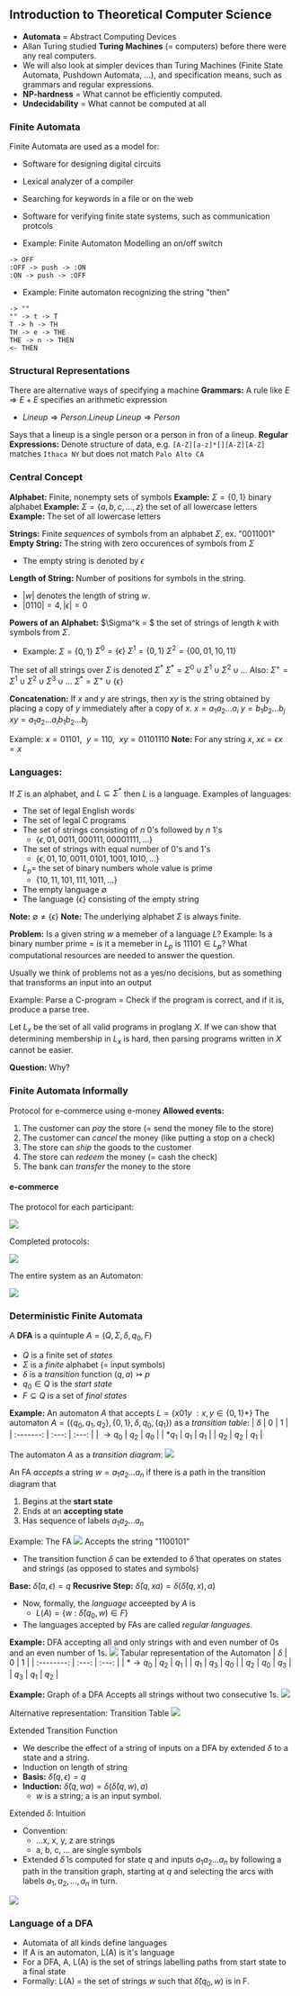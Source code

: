 ## Introduction to Theoretical Computer Science

- **Automata** = Abstract Computing Devices
- Allan Turing studied **Turing Machines** (= computers) before there were any real computers. 
- We will also look at simpler devices than Turing Machines (Finite State Automata, Pushdown Automata, ...), and specification means, such as grammars and regular expressions. 
- **NP-hardness** = What cannot be efficiently computed. 
- **Undecidability** = What cannot be computed at all 

### Finite Automata
Finite Automata are used as a model for:
- Software for designing digital circuits
- Lexical analyzer of a compiler 
- Searching for keywords in a file or on the web
- Software for verifying finite state systems, such as communication protcols 

- Example: Finite Automaton Modelling an on/off switch

```
-> OFF
:OFF -> push -> :ON
:ON -> push -> :OFF
```

- Example: Finite automaton recognizing the string "then"

```
-> ""
"" -> t -> T
T -> h -> TH
TH -> e -> THE
THE -> n -> THEN
<- THEN
```

### Structural Representations
There are alternative ways of specifying a machine
**Grammars:** A rule like $E \Rightarrow E + E$ specifies an arithmetic expression
- $Lineup \Rightarrow Person.Lineup$
  $Lineup \Rightarrow Person$

Says that a lineup is a single person or a person in fron of a lineup. 
**Regular Expressions:** Denote structure of data, e.g.
`[A-Z][a-z]*[][A-Z][A-Z]`
matches `Ithaca NY`
but does not match `Palo Alto CA`

### Central Concept
**Alphabet:** Finite, nonempty sets of symbols
**Example:** $\Sigma = \{0, 1\}$ binary alphabet
**Example:** $\Sigma = \{a,b,c,...,z\}$ the set of all lowercase letters
**Example:** The set of all lowercase letters

**Strings:** Finite *sequences* of symbols from an alphabet $\Sigma$, ex. "0011001"
**Empty String:** The string with zero occurences of symbols from $\Sigma$
  - The empty string is denoted by $\epsilon$

**Length of String:** Number of positions for symbols in the string.
- $|w|$ denotes the length of string $w$.
- $|0110| = 4, |\epsilon| = 0$
  
**Powers of an Alphabet:** $\Sigma^k = $ the set of strings of length $k$ with symbols from $\Sigma$.
- Example: $\Sigma = \{0, 1\}$
    $\Sigma^0 = \{\epsilon\}$
    $\Sigma^1 = \{0,1\}$
    $\Sigma^2 = \{00,01,10,11\}$

The set of all strings over $\Sigma$ is denoted $\Sigma^*$
$\Sigma^* = \Sigma^0 \cup \Sigma^1 \cup \Sigma^2 \cup ...$
Also:
$\Sigma^+ = \Sigma^1 \cup \Sigma^2 \cup \Sigma^3 \cup ...$
$\Sigma^* = \Sigma^+ \cup \{\epsilon\}$

**Concatenation:** If $x$ and $y$ are strings, then $xy$ is the string obtained by placing a copy of $y$ immediately after a copy of $x$.
$x=a_1a_2...a_i$
$y=b_1b_2...b_j$
$xy=a_1a_2...a_ib_1b_2...b_j$

Example: $x=01101,~ ~ y=110,~ ~ xy=01101110$
**Note:** For any string $x$, $x\epsilon = \epsilon x = x$

### Languages:
If $\Sigma$ is an alphabet, and $L \subseteq \Sigma^*$ then $L$ is a language. 
Examples of languages:
- The set of legal English words
- The set of legal C programs
- The set of strings consisting of $n$ 0's followed by $n$ 1's 
  - $\{\epsilon, 01, 0011, 000111, 00001111,...\}$
- The set of strings with equal number of 0's and 1's
  - $\{\epsilon, 01, 10, 0011, 0101, 1001, 1010, ...\}$
- $L_p =$ the set of binary numbers whole value is prime
  - $\{10, 11, 101, 111, 1011, ...\}$
- The empty language $\emptyset$
- The language $\{\epsilon\}$ consisting of the empty string 

**Note:** $\emptyset \neq \{\epsilon\}$
**Note:** The underlying alphabet $\Sigma$ is always finite.

**Problem:** Is a given string $w$ a memeber of a language $L$?
Example: Is a binary number prime = is it a memeber in $L_p$
is $11101 \in L_p$? What computational resources are needed to answer the question. 

Usually we think of problems not as a yes/no decisions, but as something that transforms an input into an output

Example: Parse a C-program = Check if the program is correct, and if it is, produce a parse tree.

Let $L_x$ be the set of all valid programs in proglang $X$. If we can show that determining membership in $L_x$ is hard, then parsing programs written in $X$ cannot be easier. 

**Question:** Why?

### Finite Automata Informally
Protocol for e-commerce using e-money
**Allowed events:** 
1. The customer can *pay* the store (= send the money file to the store)
2. The customer can *cancel* the money (like putting a stop on a check)
3. The store can *ship* the goods to the customer
4. The store can *redeem* the money (= cash the check)
5. The bank can *transfer* the money to the store

#### e-commerce
The protocol for each participant:

<img src="https://cdn.discordapp.com/attachments/517047603867811899/533439809402830899/unknown.png">

Completed protocols:

<img src="https://cdn.discordapp.com/attachments/517047603867811899/533439982044708864/unknown.png">

The entire system as an Automaton:

<img src="https://cdn.discordapp.com/attachments/517047603867811899/533440121958301705/unknown.png">


### Deterministic Finite Automata
A **DFA** is a quintuple
$A=(Q, \Sigma, \delta, q_0, F)$
- $Q$ is a finite set of *states*
- $\Sigma$ is a *finite* alphabet (= input symbols)
- $\delta$ is a *transition* function $(q, a) \rightarrowtail p$
- $q_0 \in Q$ is the *start state*
- $F \subseteq Q$ is a set of *final states*

**Example:** An automaton $A$ that accepts $L = \{x01y~:x,y\in \{0,1\}*\}$
The automaton $A=(\{q_0,q_1,q_2\}, \{0, 1\}, \delta, q_0, \{q_1\})$ as a *transition table*:
| $\delta$  |   0   |   1   |
| :-------: | :---: | :---: |
| $\to q_0$ | $q_2$ | $q_0$ |
|  $*q_1$   | $q_1$ | $q_1$ |
|   $q_2$   | $q_2$ | $q_1$ |

The automaton $A$ as a *transition diagram*:
<img src="https://cdn.discordapp.com/attachments/517047603867811899/533436461832208405/unknown.png">

An FA *accepts* a string $w = a_1a_2...a_n$ if there is a path in the transition diagram that
1. Begins at the **start state**
2. Ends at an **accepting state**
3. Has sequence of labels $a_1a_2...a_n$

Example: The FA
<img src="https://cdn.discordapp.com/attachments/517047603867811899/533437042902958092/unknown.png">
Accepts the string "1100101"

- The transition function $\delta$ can be extended to $\hat{\delta}$ that operates on states and strings (as opposed to states and symbols)

**Base:** $\hat{\delta}(a, \epsilon) = q$
**Recusrive Step:** $\hat{\delta}(q, xa) = \delta(\hat{\delta}(q,x), a)$
- Now, formally, the *language* acceepted by $A$ is 
  - $L(A) = \{w~:~\hat{\delta}(q_0, w) \in F\}$
- The languages accepted by FAs are called *regular languages*.

**Example:** DFA accepting all and only strings with and even number of 0s and an even number of 1s. 
<img src="https://cdn.discordapp.com/attachments/517047603867811899/533438585391546378/unknown.png">
Tabular representation of the Automaton
|  $\delta$  |   0   |   1   |
| :--------: | :---: | :---: |
| $*\to q_0$ | $q_2$ | $q_1$ |
|   $q_1$    | $q_3$ | $q_0$ |
|   $q_2$    | $q_0$ | $q_3$ |
|   $q_3$    | $q_1$ | $q_2$ |


**Example:** Graph of a DFA
Accepts all strings without two consecutive 1s.
<img src="https://cdn.discordapp.com/attachments/517047603867811899/533481174732111872/unknown.png">

Alternative representation: Transition Table
<img src="https://cdn.discordapp.com/attachments/517047603867811899/533481540273831953/unknown.png">

Extended Transition Function
- We describe the effect of a string of inputs on a DFA by extended $\delta$ to a state and a string.
- Induction on length of string
- **Basis:** $\hat{\delta}(q, \epsilon) = q$
- **Induction:** $\hat{\delta}(q, wa) = \delta(\hat{\delta}(q,w),a)$
  - $w$ is a string; a is an input symbol.

Extended $\delta$: Intuition
- Convention:
  - ...x, x, y, z are strings
  - a, b, c, ... are single symbols
- Extended $\hat{\delta}$ is computed for state $q$ and inputs $a_1a_2...a_n$ by following a path in the transition graph, starting at $q$ and selecting the arcs with labels $a_1, a_2, ... , a_n$ in turn.

<img src="https://cdn.discordapp.com/attachments/517047603867811899/534162887359594496/unknown.png">

### Language of a DFA
- Automata of all kinds define languages 
- If A is an automaton, L(A) is it's language 
- For a DFA, A, L(A) is the set of strings labelling paths from start state to a final state
- Formally: L(A) = the set of strings $w$ such that $\hat{\delta}(q_0, w)$ is in F. 

